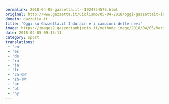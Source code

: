 ```yaml
---
permalink: 2018-04-05-gazzetta.it--1924754576.html
original: http://www.gazzetta.it/Ciclismo/05-04-2018/oggi-gazzettait-indurain-campioni-nevi-260283572832.shtml
domain: gazzetta.it
title: 'Oggi su Gazzetta.it Indurain e i campioni delle nevi'
image: https://images2.gazzettaobjects.it/methode_image/2018/04/05/Varie/Foto%20Varie%20-%20Trattate/14e628f6-38af-11e8-be8d-3ae08eef612c_169_xl.jpg
date: 2018-04-05 09:15:11
category: sport
translations: 
 - 'en'
 - 'es'
 - 'de'
 - 'ru'
 - 'ja'
 - 'fr'
 - 'zh-CN'
 - 'zh-TW'
 - 'ar'
 - 'pt'
 - 'hy'
---
```


